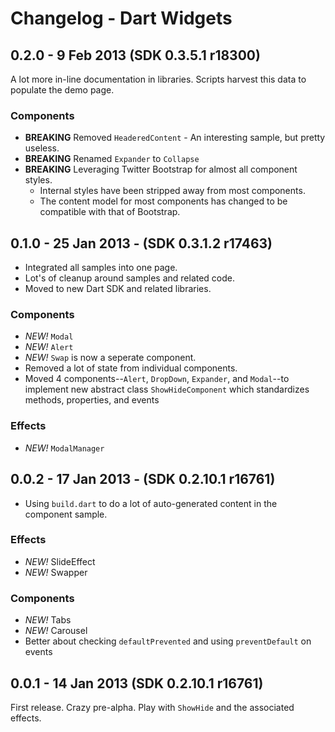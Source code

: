 # Changelog - Dart Widgets

## 0.2.0 - 9 Feb 2013 (SDK 0.3.5.1 r18300)

A lot more in-line documentation in libraries. Scripts harvest this data to populate
the demo page.

### Components

* __BREAKING__ Removed `HeaderedContent` - An interesting sample, but pretty useless.
* __BREAKING__ Renamed `Expander` to `Collapse`
* __BREAKING__ Leveraging Twitter Bootstrap for almost all component styles.
    * Internal styles have been stripped away from most components.
    * The content model for most components has changed to be compatible with that of
    Bootstrap.

## 0.1.0 - 25 Jan 2013 - (SDK 0.3.1.2 r17463)

* Integrated all samples into one page.
* Lot's of cleanup around samples and related code.
* Moved to new Dart SDK and related libraries.

### Components

* _NEW!_ `Modal`
* _NEW!_ `Alert`
* _NEW!_ `Swap` is now a seperate component.
* Removed a lot of state from individual components.
* Moved 4 components--`Alert`, `DropDown`, `Expander`, and `Modal`--to implement new
abstract class `ShowHideComponent` which standardizes methods, properties, and events

### Effects

* _NEW!_ `ModalManager`

## 0.0.2 - 17 Jan 2013 - (SDK 0.2.10.1 r16761)

* Using `build.dart` to do a lot of auto-generated content in the component sample.

### Effects

* _NEW!_ SlideEffect
* _NEW!_ Swapper

### Components

* _NEW!_ Tabs
* _NEW!_ Carousel
* Better about checking `defaultPrevented` and using `preventDefault` on events

## 0.0.1 - 14 Jan 2013 (SDK 0.2.10.1 r16761)

First release. Crazy pre-alpha. Play with `ShowHide` and the associated effects.
